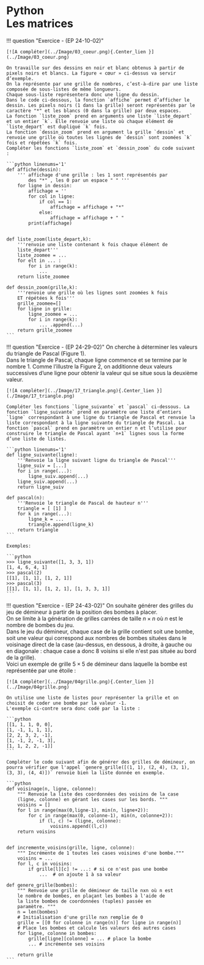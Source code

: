 # Python<br>Les matrices

!!! question "Exercice - (EP 24-10-02)"

    [![A compléter](../Image/03_coeur.png){.Center_lien }](../Image/03_coeur.png)

    On travaille sur des dessins en noir et blanc obtenus à partir de pixels noirs et blancs. La figure « cœur » ci-dessus va servir d’exemple.  
    On la représente par une grille de nombres, c’est-à-dire par une liste composée de sous-listes de même longueurs.  
    Chaque sous-liste représentera donc une ligne du dessin.  
    Dans le code ci-dessous, la fonction `affiche` permet d’afficher le dessin. Les pixels noirs (1 dans la grille) seront représentés par le caractère "*" et les blancs (0 dans la grille) par deux espaces.  
    La fonction `liste_zoom` prend en arguments une liste `liste_depart` et un entier `k`. Elle renvoie une liste où chaque élément de `liste_depart` est dupliqué `k` fois.  
    La fonction `dessin_zoom` prend en argument la grille `dessin` et renvoie une grille où toutes les lignes de `dessin` sont zoomées `k` fois et répétées `k` fois.  
    Compléter les fonctions `liste_zoom` et `dessin_zoom` du code suivant :

    ```python linenums='1'
    def affiche(dessin):
        ''' affichage d'une grille : les 1 sont représentés par 
            des "*" , les 0 par un espace " " '''
        for ligne in dessin:
            affichage = ''
            for col in ligne:
                if col == 1:
                    affichage = affichage + "*"
                else:
                    affichage = affichage + " "
            print(affichage)


    def liste_zoom(liste_depart,k):
        '''renvoie une liste contenant k fois chaque élément de
        liste_depart'''
        liste_zoomee = ... 
        for elt in ... : 
            for i in range(k):
                ...
        return liste_zoomee

    def dessin_zoom(grille,k):
        '''renvoie une grille où les lignes sont zoomées k fois 
        ET répétées k fois'''
        grille_zoomee=[]
        for ligne in grille:
            ligne_zoomee = ... 
            for i in range(k):
                ... .append(...) 
        return grille_zoomee
    ```

!!! question "Exercice - (EP 24-29-02)"
    On cherche à déterminer les valeurs du triangle de Pascal (Figure 1).  
    Dans le triangle de Pascal, chaque ligne commence et se termine par le nombre 1. Comme l’illustre la Figure 2, on additionne deux valeurs successives d’une ligne pour obtenir la valeur qui se situe sous la deuxième valeur.

    [![A compléter](../Image/17_triangle.png){.Center_lien }](./Image/17_triangle.png)

    Compléter les fonctions `ligne_suivante` et `pascal` ci-dessous. La fonction `ligne_suivante` prend en paramètre une liste d’entiers `ligne` correspondant à une ligne du triangle de Pascal et renvoie la liste correspondant à la ligne suivante du triangle de Pascal. La fonction `pascal` prend en paramètre un entier n et l’utilise pour construire le triangle de Pascal ayant `n+1` lignes sous la forme d’une liste de listes.

    ```python linenums='1'
    def ligne_suivante(ligne):
        '''Renvoie la ligne suivant ligne du triangle de Pascal'''
        ligne_suiv = [...] 
        for i in range(...): 
            ligne_suiv.append(...) 
        ligne_suiv.append(...) 
        return ligne_suiv

    def pascal(n):
        '''Renvoie le triangle de Pascal de hauteur n'''
        triangle = [ [1] ]
        for k in range(...): 
            ligne_k = ... 
            triangle.append(ligne_k)
        return triangle
    ```

    Exemples:

    ```python
    >>> ligne_suivante([1, 3, 3, 1])
    [1, 4, 6, 4, 1]
    >>> pascal(2)
    [[1], [1, 1], [1, 2, 1]]
    >>> pascal(3)
    [[1], [1, 1], [1, 2, 1], [1, 3, 3, 1]]
    ``` 

!!! question "Exercice - (EP 24-43-02)"
    On souhaite générer des grilles du jeu de démineur à partir de la position des bombes à placer.  
    On se limite à la génération de grilles carrées de taille $n \times n$ où $n$ est le nombre de bombes du jeu.  
    Dans le jeu du démineur, chaque case de la grille contient soit une bombe, soit une valeur qui correspond aux nombres de bombes situées dans le voisinage direct de la case (au-dessus, en dessous, à droite, à gauche ou en diagonale : chaque case a donc 8 voisins si elle n'est pas située au bord de la grille).  
    Voici un exemple de grille $5 \times 5$ de démineur dans laquelle la bombe est représentée par une étoile :

    [![A compléter](../Image/04grille.png){.Center_lien }](../Image/04grille.png)

    On utilise une liste de listes pour représenter la grille et on choisit de coder une bombe par la valeur -1.  
    L'exemple ci-contre sera donc codé par la liste :

    ```python
    [[1, 1, 1, 0, 0],
    [1, -1, 1, 1, 1],
    [2, 2, 3, 2, -1],
    [1, -1, 2, -1, 3],
    [1, 1, 2, 2, -1]]
    ```

    Compléter le code suivant afin de générer des grilles de démineur, on pourra vérifier que l'appel `genere_grille([(1, 1), (2, 4), (3, 1), (3, 3), (4, 4)])` renvoie bien la liste donnée en exemple.

    ```python
    def voisinage(n, ligne, colonne):
        """ Renvoie la liste des coordonnées des voisins de la case
        (ligne, colonne) en gérant les cases sur les bords. """
        voisins = []
        for l in range(max(0,ligne-1), min(n, ligne+2)):
            for c in range(max(0, colonne-1), min(n, colonne+2)):
                if (l, c) != (ligne, colonne):
                    voisins.append((l,c))
        return voisins


    def incremente_voisins(grille, ligne, colonne):
        """ Incrémente de 1 toutes les cases voisines d'une bombe."""
        voisins = ...
        for l, c in voisins:
            if grille[l][c] != ...: # si ce n'est pas une bombe
                ...  # on ajoute 1 à sa valeur

    def genere_grille(bombes):
        """ Renvoie une grille de démineur de taille nxn où n est
        le nombre de bombes, en plaçant les bombes à l'aide de
        la liste bombes de coordonnées (tuples) passée en
        paramètre. """
        n = len(bombes)
        # Initialisation d'une grille nxn remplie de 0
        grille = [[0 for colonne in range(n)] for ligne in range(n)]
        # Place les bombes et calcule les valeurs des autres cases
        for ligne, colonne in bombes:
            grille[ligne][colonne] = ... # place la bombe
            ... # incrémente ses voisins

        return grille
    ``` 